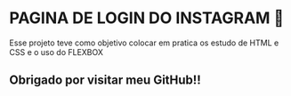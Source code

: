 #	PAGINA DE LOGIN DO INSTAGRAM :rocket:



<p>Esse projeto teve como objetivo colocar em pratica os estudo de HTML e CSS e o uso do FLEXBOX
</p>

## Obrigado por visitar meu GitHub!!


